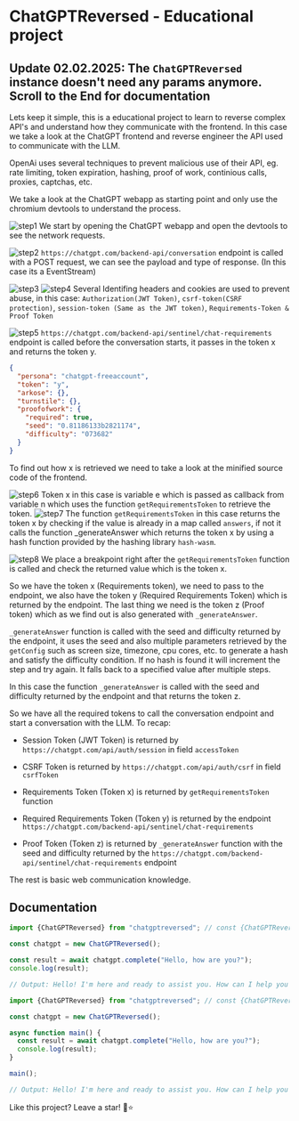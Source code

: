 # ChatGPTReversed - Educational project

## **Update 02.02.2025**: The `ChatGPTReversed` instance doesn't need any params anymore. Scroll to the End for documentation

Lets keep it simple, this is a educational project to learn to reverse complex API's and understand how they communicate with the frontend.
In this case we take a look at the ChatGPT frontend and reverse engineer the API used to communicate with the LLM.

OpenAi uses several techniques to prevent malicious use of their API, eg. rate limiting, token expiration, hashing, proof of work, continious calls, proxies, captchas, etc.

We take a look at the ChatGPT webapp as starting point and only use the chromium devtools to understand the process.

![step1](https://i.imgur.com/FbvbKML.png)
We start by opening the ChatGPT webapp and open the devtools to see the network requests.

![step2](https://i.imgur.com/SSXA50s.png)
`https://chatgpt.com/backend-api/conversation` endpoint is called with a POST request, we can see the payload and type of response. (In this case its a EventStream)

![step3](https://i.imgur.com/52qYDXC.png)
![step4](https://i.imgur.com/p3eRbQ8.png)
Several Identifing headers and cookies are used to prevent abuse, in this case:
`Authorization(JWT Token)`, `csrf-token(CSRF protection)`, `session-token (Same as the JWT token)`, `Requirements-Token & Proof Token`

![step5](https://i.imgur.com/CwCzpnV.png)
`https://chatgpt.com/backend-api/sentinel/chat-requirements` endpoint is called before the conversation starts, it passes in the token x and returns the token y.

```json
{
  "persona": "chatgpt-freeaccount",
  "token": "y",
  "arkose": {},
  "turnstile": {},
  "proofofwork": {
    "required": true,
    "seed": "0.81186133b2821174",
    "difficulty": "073682"
  }
}
```

To find out how x is retrieved we need to take a look at the minified source code of the frontend.

![step6](https://i.imgur.com/XuWosqk.png)
Token x in this case is variable e which is passed as callback from variable n which uses the function `getRequirementsToken` to retrieve the token.
![step7](https://i.imgur.com/hJfvHKS.png)
The function `getRequirementsToken` in this case returns the token x by checking if the value is already in a map called `answers`, if not it calls the function \_generateAnswer which returns the token x by using a hash function provided by the hashing library `hash-wasm`.

![step8](https://i.imgur.com/Ld0al4b.png)
We place a breakpoint right after the `getRequirementsToken` function is called and check the returned value which is the token x.

So we have the token x (Requirements token), we need to pass to the endpoint, we also have the token y (Required Requirements Token) which is returned by the endpoint. The last thing we need is the token z (Proof token) which as we find out is also generated with `_generateAnswer`.

`_generateAnswer` function is called with the seed and difficulty returned by the endpoint, it uses the seed and also multiple parameters retrieved by the `getConfig` such as screen size, timezone, cpu cores, etc. to generate a hash and satisfy the difficulty condition. If no hash is found it will increment the step and try again. It falls back to a specified value after multiple steps.

In this case the function `_generateAnswer` is called with the seed and difficulty returned by the endpoint and that returns the token z.

So we have all the required tokens to call the conversation endpoint and start a conversation with the LLM.
To recap:

- Session Token (JWT Token) is returned by `https://chatgpt.com/api/auth/session` in field `accessToken`

- CSRF Token is returned by `https://chatgpt.com/api/auth/csrf` in field `csrfToken`

- Requirements Token (Token x) is returned by `getRequirementsToken` function

- Required Requirements Token (Token y) is returned by the endpoint `https://chatgpt.com/backend-api/sentinel/chat-requirements`

- Proof Token (Token z) is returned by `_generateAnswer` function with the seed and difficulty returned by the `https://chatgpt.com/backend-api/sentinel/chat-requirements` endpoint

The rest is basic web communication knowledge.

## Documentation

```typescript
import {ChatGPTReversed} from "chatgptreversed"; // const {ChatGPTReversed} = require("chatgptreversed");

const chatgpt = new ChatGPTReversed();

const result = await chatgpt.complete("Hello, how are you?");
console.log(result);

// Output: Hello! I'm here and ready to assist you. How can I help you today?
```

```typescript
import {ChatGPTReversed} from "chatgptreversed"; // const {ChatGPTReversed} = require("chatgptreversed");

const chatgpt = new ChatGPTReversed();

async function main() {
  const result = await chatgpt.complete("Hello, how are you?");
  console.log(result);
}

main();

// Output: Hello! I'm here and ready to assist you. How can I help you today?
```

Like this project? Leave a star! 💫⭐
